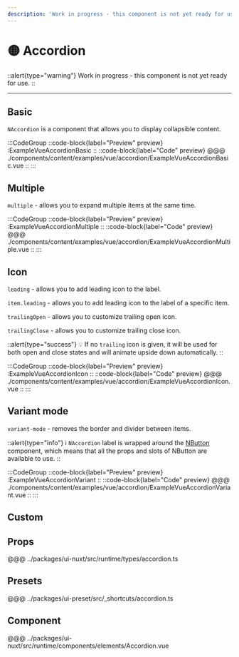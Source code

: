 ```yaml
---
description: 'Work in progress - this component is not yet ready for use.'
---
```


# 🟡 Accordion

::alert{type="warning"}
Work in progress - this component is not yet ready for use.
::

---

## Basic

`NAccordion` is a component that allows you to display collapsible content.

:::CodeGroup
::code-block{label="Preview" preview}
  :ExampleVueAccordionBasic
::
::code-block{label="Code" preview}
@@@ ./components/content/examples/vue/accordion/ExampleVueAccordionBasic.vue
::
:::

## Multiple

`multiple` - allows you to expand multiple items at the same time.

:::CodeGroup
::code-block{label="Preview" preview}
  :ExampleVueAccordionMultiple
::
::code-block{label="Code" preview}
@@@ ./components/content/examples/vue/accordion/ExampleVueAccordionMultiple.vue
::
:::

## Icon

`leading` - allows you to add leading icon to the label.

`item.leading` - allows you to add leading icon to the label of a specific item.

`trailingOpen` - allows you to customize trailing open icon.

`trailingClose` - allows you to customize trailing close icon.

::alert{type="success"}
💡 If no `trailing` icon is given, it will be used for both open and close states and will animate upside down automatically.
::

:::CodeGroup
::code-block{label="Preview" preview}
  :ExampleVueAccordionIcon
::
::code-block{label="Code" preview}
@@@ ./components/content/examples/vue/accordion/ExampleVueAccordionIcon.vue
::
:::

## Variant mode

`variant-mode` - removes the border and divider between items.

::alert{type="info"}
ℹ️ `NAccordion` label is wrapped around the [NButton](elements/button) component, which means that all the props and slots of NButton are available to use.
::

:::CodeGroup
::code-block{label="Preview" preview}
  :ExampleVueAccordionVariant
::
::code-block{label="Code" preview}
@@@ ./components/content/examples/vue/accordion/ExampleVueAccordionVariant.vue
::
:::

## Custom

## Props
@@@ ../packages/ui-nuxt/src/runtime/types/accordion.ts

## Presets
@@@ ../packages/ui-preset/src/_shortcuts/accordion.ts

## Component
@@@ ../packages/ui-nuxt/src/runtime/components/elements/Accordion.vue


